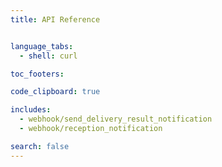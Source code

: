 ```yaml
---
title: API Reference


language_tabs:
  - shell: curl

toc_footers:

code_clipboard: true

includes:
  - webhook/send_delivery_result_notification
  - webhook/reception_notification

search: false
---
```

